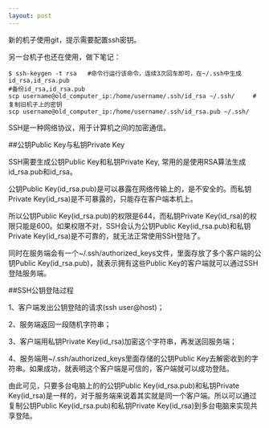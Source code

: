 ```yaml
---
layout: post
---
```


新的机子使用git，提示需要配置ssh密钥。

另一台机子也还在使用，做下笔记：

    $ ssh-keygen -t rsa   #命令行运行该命令，连续3次回车即可，在~/.ssh中生成id_rsa,id_rsa.pub
    #备份id_rsa,id_rsa.pub
    scp username@old_computer_ip:/home/username/.ssh/id_rsa ~/.ssh/     #复制旧机子上的密钥
    scp username@old_computer_ip:/home/username/.ssh/id_rsa.pub ~/.ssh/


SSH是一种网络协议，用于计算机之间的加密通信。

##公钥Public Key与私钥Private Key

SSH需要生成公钥Public Key和私钥Private Key, 常用的是使用RSA算法生成id_rsa.pub和id_rsa。

公钥Public Key(id_rsa.pub)是可以暴露在网络传输上的，是不安全的。而私钥Private Key(id_rsa)是不可暴露的，只能存在客户端本机上。

所以公钥Public Key(id_rsa.pub)的权限是644，而私钥Private Key(id_rsa)的权限只能是600。如果权限不对，SSH会认为公钥Public Key(id_rsa.pub)和私钥Private Key(id_rsa)是不可靠的，就无法正常使用SSH登陆了。

同时在服务端会有一个~/.ssh/authorized_keys文件，里面存放了多个客户端的公钥Public Key(id_rsa.pub)，就表示拥有这些Public Key的客户端就可以通过SSH登陆服务端。

##SSH公钥登陆过程

1、客户端发出公钥登陆的请求(ssh user@host)；

2、服务端返回一段随机字符串；

3、客户端用私钥Private Key(id_rsa)加密这个字符串，再发送回服务端；

4、服务端用~/.ssh/authorized_keys里面存储的公钥Public Key去解密收到的字符串。如果成功，就表明这个客户端是可信的，客户端就可以成功登陆。


由此可见，只要多台电脑上的的公钥Public Key(id_rsa.pub)和私钥Private Key(id_rsa)是一样的，对于服务端来说着其实就是同一个客户端。所以可以通过复制公钥Public Key(id_rsa.pub)和私钥Private Key(id_rsa)到多台电脑来实现共享登陆。
